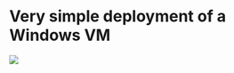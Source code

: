 # Very simple deployment of a Windows VM

<a href="https://portal.azure.com/#create/Microsoft.Template/uri/https%3A%2F%2Fraw.githubusercontent.com%2Fcemvarol%2FVnetTemplate%2Fmaster%2FVnet01.json" target="_blank">
    <img src="http://azuredeploy.net/deploybutton.png"/>
</a>
